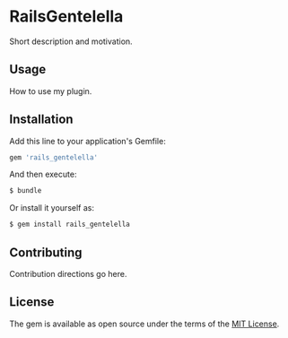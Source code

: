 # RailsGentelella
Short description and motivation.

## Usage
How to use my plugin.

## Installation
Add this line to your application's Gemfile:

```ruby
gem 'rails_gentelella'
```

And then execute:
```bash
$ bundle
```

Or install it yourself as:
```bash
$ gem install rails_gentelella
```

## Contributing
Contribution directions go here.

## License
The gem is available as open source under the terms of the [MIT License](https://opensource.org/licenses/MIT).
